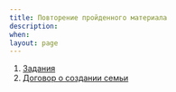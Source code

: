 ```yaml
---
title: Повторение пройденного материала
description:
when:
layout: page
---
```


1. [Задания](./05/sem-2-1.docx)
2. [Договор о создании семьи](./05/DogSozSem.docx)
